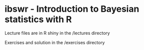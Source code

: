# ibswr - Introduction to Bayesian statistics with R

Lecture files are in R shiny in the /lectures directory

Exercises and solution in the /exercises directory

